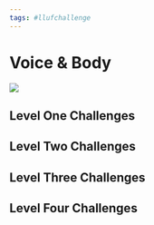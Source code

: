 ```yaml
---
tags: #llufchallenge
---
```



# Voice & Body

![](https://i.imgur.com/XHz3NBf.png)

## Level One Challenges 

## Level Two Challenges 

## Level Three Challenges 

## Level Four Challenges 